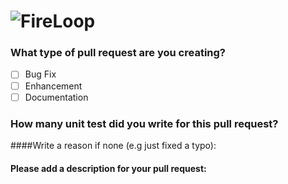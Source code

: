 # ![FireLoop](https://storage.googleapis.com/fireloop/fireloop-gh-header.svg)

### What type of pull request are you creating?
- [ ] Bug Fix
- [ ] Enhancement
- [ ] Documentation

### How many unit test did you write for this pull request?


####Write a reason if none (e.g just fixed a typo):


#### Please add a description for your pull request:

